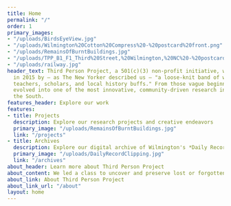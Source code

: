 ```yaml
---
title: Home
permalink: "/"
order: 1
primary_images:
- "/uploads/BirdsEyeView.jpg"
- "/uploads/Wilmington%20Cotton%20Compress%20-%20postcard%20front.png"
- "/uploads/RemainsOfBurntBuildings.jpg"
- "/uploads/TPP_B1_F1_Third%20Street,%20Wilmington,%20NC%20-%20postcard%20-%20nothing%20on%20back,%20undated.jpg"
- "/uploads/railway.jpg"
header_text: Third Person Project, a 501(c)(3) non-profit initiative, was founded
  in 2015 by — as The New Yorker described us — "a loose-knit band of writers,
  teachers, scholars, and local history buffs." From those vague beginnings, we have
  evolved into one of the most innovative, community-driven research initiatives in
  the South.
features_header: Explore our work
features:
- title: Projects
  description: Explore our research projects and creative endeavors
  primary_image: "/uploads/RemainsOfBurntBuildings.jpg"
  link: "/projects"
- title: Archives
  description: Explore our digital archive of Wilmington's *Daily Record* and more
  primary_image: "/uploads/DailyRecordClipping.jpg"
  link: "/archives"
about_header: Learn more about Third Person Project
about_content: We led a class to uncover and preserve lost or forgotten copies of the The Wilmington Daily Record, the African-American newspaper destroyed at the onset of the 1898 Wilmington Massacre. Our students located multiple copies, transcribed, and digitized them. The voices that the mob sought to silence are readable today by anyone with an internet connection
about_link: About Third Person Project
about_link_url: "/about"
layout: home
---
```


